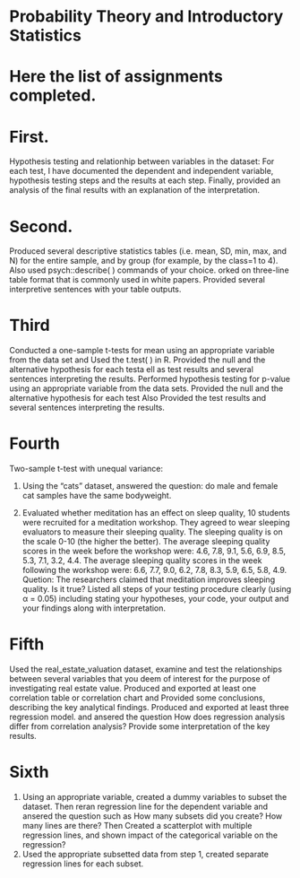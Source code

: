# Probability Theory and Introductory Statistics

# Here the list of assignments completed.
# First. 
Hypothesis testing and relationhip between variables in the dataset: For each test, I have documented the dependent and independent variable, hypothesis testing steps and the results at each step. Finally, provided an analysis of the final results with an explanation of the interpretation.
# Second.
Produced several descriptive statistics tables (i.e. mean, SD, min, max, and N) for the entire sample, and by group (for example, by the class=1 to 4). Also used psych::describe( ) commands of your choice. orked on three-line table format that is commonly used in white papers. Provided several interpretive sentences with your table outputs. 
# Third
Conducted a one-sample t-tests for mean using an appropriate variable from the data set and Used the t.test( ) in R. Provided the null and the alternative hypothesis for each testa ell as test results and several sentences interpreting the results.
Performed hypothesis testing for p-value using an appropriate variable from the data sets. Provided the null and the alternative hypothesis for each test Also Provided the test results and several sentences interpreting the results.
# Fourth
Two-sample t-test with unequal variance:
1. Using the “cats” dataset, answered the question: do male and female cat samples have the same bodyweight. 

2. Evaluated whether meditation has an effect on sleep quality, 10 students were recruited for a meditation workshop. They agreed to wear sleeping evaluators to measure their sleeping quality. The sleeping quality is on the scale 0-10 (the higher the better).
The average sleeping quality scores in the week before the workshop were: 4.6, 7.8, 9.1, 5.6, 6.9, 8.5, 5.3, 7.1, 3.2, 4.4.
The average sleeping quality scores in the week following the workshop were: 6.6, 7.7, 9.0, 6.2, 7.8, 8.3, 5.9, 6.5, 5.8, 4.9.
Quetion: The researchers claimed that meditation improves sleeping quality. Is it true?
Listed all steps of your testing procedure clearly (using α = 0.05) including
stating your hypotheses,
your code,
your output and
your findings along with interpretation.
# Fifth
Used the real_estate_valuation dataset, examine and test the relationships between several variables that you deem of interest for the purpose of investigating real estate value.
Produced and exported at least one correlation table or correlation chart and Provided some conclusions, describing the key analytical findings.
Produced and exported at least three regression model. and ansered the question  How does regression analysis differ from correlation analysis? Provide some interpretation of the key results.
# Sixth
1. Using an appropriate variable, created a dummy variables to subset the dataset. Then reran regression line for the dependent variable and ansered the question such as How many subsets did you create? How many lines are there? Then Created a scatterplot with multiple regression lines, and shown  impact of the categorical variable on the regression? 
2. Used the appropriate subsetted data from step 1, created separate regression lines for each subset. 
